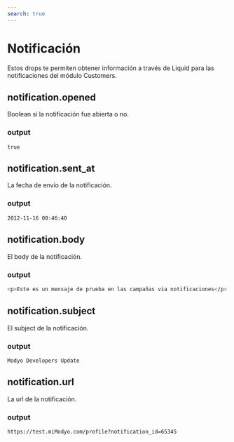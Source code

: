 ```yaml
---
search: true
---
```


# Notificación

Estos drops te permiten obtener información a través de Liquid para las notificaciones del módulo Customers.

## notification.opened

Boolean si la notificación fue abierta o no.

### output

```true```

## notification.sent_at

La fecha de envío de la notificación.

### output

```2012-11-16 00:46:40```

## notification.body

El body de la notificación.

### output

```sh
<p>Este es un mensaje de prueba en las campañas via notificaciones</p>
```

## notification.subject

El subject de la notificación.

### output

```Modyo Developers Update```

## notification.url

La url de la notificación.

### output

```https://test.miModyo.com/profile?notification_id=65345```

